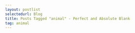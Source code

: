 ```yaml
---
layout: postlist
selectedurl: Blog
title: Posts Tagged "animal" - Perfect and Absolute Blank
tag: animal
---
```

